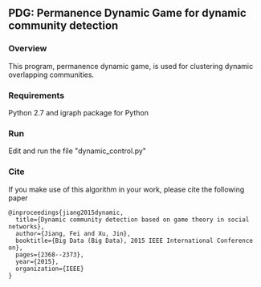 ## PDG: Permanence Dynamic Game for dynamic community detection

### Overview
This program, permanence dynamic game, is used for clustering dynamic overlapping communities.

### Requirements
Python 2.7 and igraph package for Python

### Run
Edit and run the file "dynamic_control.py"

### Cite
If you make use of this algorithm in your work, please cite the following paper
```
@inproceedings{jiang2015dynamic,
  title={Dynamic community detection based on game theory in social networks},
  author={Jiang, Fei and Xu, Jin},
  booktitle={Big Data (Big Data), 2015 IEEE International Conference on},
  pages={2368--2373},
  year={2015},
  organization={IEEE}
}
```
